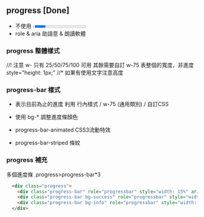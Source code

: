 ## progress [Done]
* 不使用 <progress>  確保您可以堆疊、加動態效果，並放置文本標籤。
* role & aria 助語意 & 朗讀軟體

### progress 整體樣式
//! 注意 w- 只有 25/50/75/100 可用 其餘需要自訂
w-75 表整個的寬度，非進度
style="height: 1px;"  //* 如果有使用文字注意高度

###  progress-bar 樣式
* 表示目前為止的進度
利用 行內樣式 / w-75 (通用類別) / 自訂CSS

* 使用 bg-* 調整進度條顏色
* progress-bar-animated CSS3流動特效
* progress-bar-striped 條紋

### progress 補充
多個進度條 .progress>progress-bar*3
```html
  <div class="progress">
    <div class="progress-bar" role="progressbar" style="width: 15%" aria-valuenow="15" aria-valuemin="0" aria-valuemax="100"></div>
    <div class="progress-bar bg-success" role="progressbar" style="width: 30%" aria-valuenow="30" aria-valuemin="0" aria-valuemax="100"></div>
    <div class="progress-bar bg-info" role="progressbar" style="width: 20%" aria-valuenow="20" aria-valuemin="0" aria-valuemax="100"></div>
  </div>
```